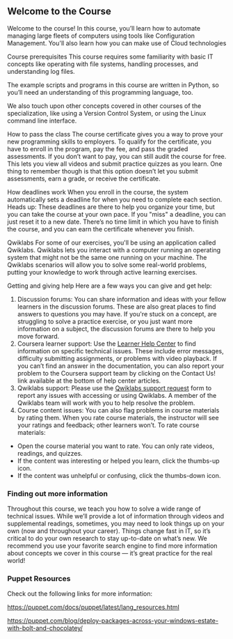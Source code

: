 ## Welcome to the Course
Welcome to the course!
In this course, you’ll learn how to automate managing large fleets of computers using tools like Configuration Management. You'll also learn how you can make use of Cloud technologies

Course prerequisites
This course requires some familiarity with basic IT concepts like operating with file systems, handling processes, and understanding log files.

The example scripts and programs in this course are written in Python, so you’ll need an understanding of this programming language, too. 

We also touch upon other concepts covered in other courses of the specialization, like using a Version Control System, or using the Linux command line interface.

How to pass the class
The course certificate gives you a way to prove your new programming skills to employers. To qualify for the certificate, you have to enroll in the program, pay the fee, and pass the graded assessments. If you don’t want to pay, you can still audit the course for free. This lets you view all videos and submit practice quizzes as you learn. One thing to remember though is that this option doesn’t let you submit assessments, earn a grade, or receive the certificate.

How deadlines work
When you enroll in the course, the system automatically sets a deadline for when you need to complete each section. Heads up: These deadlines are there to help you organize your time, but you can take the course at your own pace. If you "miss" a deadline, you can just reset it to a new date. There’s no time limit in which you have to finish the course, and you can earn the certificate whenever you finish.

Qwiklabs
For some of our exercises, you'll be using an application called Qwiklabs. Qwiklabs lets you interact with a computer running an operating system that might not be the same one running on your machine. The Qwiklabs scenarios will allow you to solve some real-world problems, putting your knowledge to work through active learning exercises.

Getting and giving help
Here are a few ways you can give and get help: 

1. Discussion forums: You can share information and ideas with your fellow learners in the discussion forums. These are also great places to find answers to questions you may have. If you're stuck on a concept, are struggling to solve a practice exercise, or you just want more information on a subject, the discussion forums are there to help you move forward.
2. Coursera learner support: Use the [Learner Help Center](https://learner.coursera.help/hc/en-us) to find information on specific technical issues. These include error messages, difficulty submitting assignments, or problems with video playback. If you can’t find an answer in the documentation, you can also report your problem to the Coursera support team by clicking on the Contact Us! link available at the bottom of help center articles.
3. Qwiklabs support: Please use the [Qwiklabs support request](https://qwiklab.zendesk.com/hc/en-us/requests/new) form to report any issues with accessing or using Qwiklabs. A member of the Qwiklabs team will work with you to help resolve the problem.
4. Course content issues: You can also flag problems in course materials by rating them. When you rate course materials, the instructor will see your ratings and feedback; other learners won’t. To rate course materials:

- Open the course material you want to rate. You can only rate videos, readings, and quizzes.
- If the content was interesting or helped you learn, click the thumbs-up icon.
- If the content was unhelpful or confusing, click the thumbs-down icon.

### Finding out more information
Throughout this course, we teach you how to solve a wide range of technical issues. While we’ll provide a lot of information through videos and supplemental readings, sometimes, you may need to look things up on your own (now and throughout your career). Things change fast in IT, so it’s critical to do your own research to stay up-to-date on what’s new. We recommend you use your favorite search engine to find more information about concepts we cover in this course — it’s great practice for the real world!

### Puppet Resources
Check out the following links for more information:

https://puppet.com/docs/puppet/latest/lang_resources.html

https://puppet.com/blog/deploy-packages-across-your-windows-estate-with-bolt-and-chocolatey/
